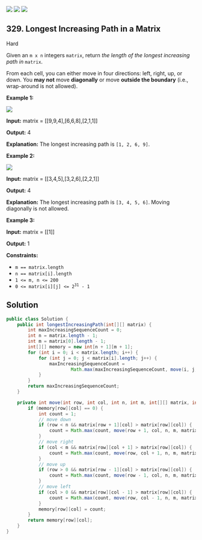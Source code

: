 [![](https://img.shields.io/github/stars/javadev/LeetCode-in-Java?label=Stars&style=flat-square)](https://github.com/javadev/LeetCode-in-Java)
[![](https://img.shields.io/github/forks/javadev/LeetCode-in-Java?label=Fork%20me%20on%20GitHub%20&style=flat-square)](https://github.com/javadev/LeetCode-in-Java/fork)
[![](https://img.shields.io/badge/-LeetCode%20in%20Kotlin-blue?style=flat-square)](https://github.com/javadev/LeetCode-in-Kotlin)

## 329\. Longest Increasing Path in a Matrix

Hard

Given an `m x n` integers `matrix`, return _the length of the longest increasing path in_ `matrix`.

From each cell, you can either move in four directions: left, right, up, or down. You **may not** move **diagonally** or move **outside the boundary** (i.e., wrap-around is not allowed).

**Example 1:**

![](https://assets.leetcode.com/uploads/2021/01/05/grid1.jpg)

**Input:** matrix = \[\[9,9,4],[6,6,8],[2,1,1]]

**Output:** 4

**Explanation:** The longest increasing path is `[1, 2, 6, 9]`. 

**Example 2:**

![](https://assets.leetcode.com/uploads/2021/01/27/tmp-grid.jpg)

**Input:** matrix = \[\[3,4,5],[3,2,6],[2,2,1]]

**Output:** 4

**Explanation:** The longest increasing path is `[3, 4, 5, 6]`. Moving diagonally is not allowed. 

**Example 3:**

**Input:** matrix = \[\[1]]

**Output:** 1 

**Constraints:**

*   `m == matrix.length`
*   `n == matrix[i].length`
*   `1 <= m, n <= 200`
*   <code>0 <= matrix[i][j] <= 2<sup>31</sup> - 1</code>

## Solution

```java
public class Solution {
    public int longestIncreasingPath(int[][] matrix) {
        int maxIncreasingSequenceCount = 0;
        int n = matrix.length - 1;
        int m = matrix[0].length - 1;
        int[][] memory = new int[n + 1][m + 1];
        for (int i = 0; i < matrix.length; i++) {
            for (int j = 0; j < matrix[i].length; j++) {
                maxIncreasingSequenceCount =
                        Math.max(maxIncreasingSequenceCount, move(i, j, n, m, matrix, memory));
            }
        }
        return maxIncreasingSequenceCount;
    }

    private int move(int row, int col, int n, int m, int[][] matrix, int[][] memory) {
        if (memory[row][col] == 0) {
            int count = 1;
            // move down
            if (row < n && matrix[row + 1][col] > matrix[row][col]) {
                count = Math.max(count, move(row + 1, col, n, m, matrix, memory) + 1);
            }
            // move right
            if (col < m && matrix[row][col + 1] > matrix[row][col]) {
                count = Math.max(count, move(row, col + 1, n, m, matrix, memory) + 1);
            }
            // move up
            if (row > 0 && matrix[row - 1][col] > matrix[row][col]) {
                count = Math.max(count, move(row - 1, col, n, m, matrix, memory) + 1);
            }
            // move left
            if (col > 0 && matrix[row][col - 1] > matrix[row][col]) {
                count = Math.max(count, move(row, col - 1, n, m, matrix, memory) + 1);
            }
            memory[row][col] = count;
        }
        return memory[row][col];
    }
}
```